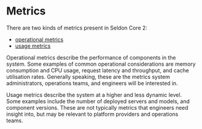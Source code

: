 # Metrics

There are two kinds of metrics present in Seldon Core 2:
* [operational metrics](./operational.md)
* [usage metrics](./usage.md)

Operational metrics describe the performance of components in the system. Some examples of common operational
considerations are memory consumption and CPU usage, request latency and throughput, and cache utilisation rates.
Generally speaking, these are the metrics system administrators, operations teams, and engineers will be interested in.

Usage metrics describe the system at a higher and less dynamic level. Some examples include the number of deployed
servers and models, and component versions. These are not typically metrics that engineers need insight into, but
may be relevant to platform providers and operations teams.
